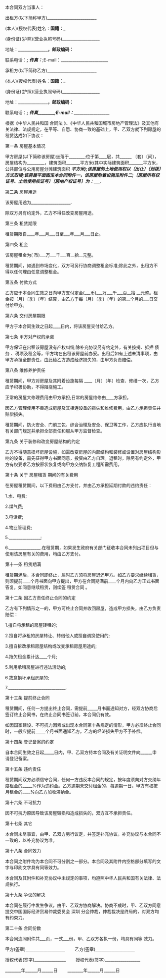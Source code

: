 
 


本合同双方当事人：


出租方(以下简称甲方)_________________________


(本人)(授权代表)姓名：__________国籍：___________


(身份证)(护照)(营业执照号码)___________________


地址：_______________________，邮政编码：________


联系电话：_______; 传真：_______;E-mail：________________________


承租方(以下简称乙方)_________________________


(本人)(授权代表)姓名：__________国籍：___________


(身份证)(护照)(营业执照号码)___________________


地址：_______________________，邮政编码：________


联系电话：_______; 传真________;E-mail：_________________________


根据《中华人民共和国
合同法
》、《中华人民共和国城市房地产管理法》及其他有关法律、法规规定，在平等、自愿、协商一致的基础上，甲、乙双方就下列房屋的租赁达成如下协议：


第一条 房屋基本情况


甲方房屋(以下简称该房屋)坐落于________;位于第____层，共______ 〔套〕〔间〕，房屋结构为_________，建筑面积_______平方米(其中实际建筑面积_______平方米，公共部位与公用房屋分摊建筑面积 _______平方米);该房屋的土地使用权以〔出让〕〔划拨〕方式取得;该房屋平面图见本合同附件一，该房屋附着设施见附件二;〔房屋所有权证号、土地使用权证号〕〔房地产权证号〕为：__________.


第二条 房屋用途


该房屋用途为____________________.


除双方另有约定外，乙方不得任改变房屋用途。


第三条 租赁期限


租赁期限自____年___月___日至___年___月___日止。


第四条 租金


该房屋租金为( 币)___万___千___百__拾__元整。


租赁期间，如遇到市场变化，双方可另行协商调整租金标准;除此之外，出租方不得以任何理由任意调整租金。


第五条 付款方式


乙方应于本合同生效之日向甲方支付定金(___币)___万___千___百__拾 __元整。租金按〔月〕〔季〕〔年〕结算，由乙方于每〔月〕〔季〕〔年〕的第__个月的___日交付给甲方。


第六条 交付房屋期限


甲方于本合同生效之日起____日内，将该房屋交付给乙方。


第七条 甲方对产权的承诺


甲方保证在出租该房屋没有产权纠纷;除补充协议另有约定外，有关按揭、抵押
债务
、税项及租金等，甲方均在出租该房屋前办妥。出租后如有上述未清事项，由甲方承担全部责任，由此给乙方造成经济损失的，由甲方负责赔偿。


第八条 维修养护责任


租赁期间，甲方对房屋及其附着设施每隔 ____〔月〕〔年〕检查、修缮一次，乙方应予积极协助，不得阻挠施工。


正常的房屋大修理费用由甲方承担;日常的房屋维修由____方承担。


因乙方管理使用不善造成房屋及其相连设备的损失和维修费用，由乙方承担责任并赔偿损失。


租赁期间，防火安全、门前三包、综合治理及安全、保卫等工作，乙方应执行当地有关部门规定并承担全部责任和服从甲方监督检查。


第九条 关于装修和改变房屋结构的约定


乙方不得随意损坏房屋设施，如需改变房屋的内部结构和装修或设置对房屋结构影响的设备，需先征得甲方书面同意，投资由乙方自理。退租时，除另有约定外，甲方有权要求乙方按原状恢复或向甲方交纳恢复工程所需费用。


第十条 关于
房屋租赁
期间的有关费用


在房屋租赁期间，以下费用由乙方支付，并由乙方承担延期付款的违约责任：


1.水、电费;


2.煤气费;


3.电话费;


4.物业管理费;


5.________________;


6.________________.在租赁期，如果发生政府有关部门征收本合同未列出项目但与使用该房屋有关的费用，均由乙方支付。


第十一条 租赁期满


租赁期满后，本合同即终止，届时乙方须将房屋退还甲方。如乙方要求继续租赁，则须提前____个月书面向甲方提出，甲方在合同期满前____个月内向乙方正式书面答复，如同意继续租赁，则续签
租赁合同
。


第十二条 因乙方责任终止合同的约定


乙方有下列情形之一的，甲方可终止合同并收回房屋，造成甲方损失，由乙方负责赔偿：


1.擅自将承租的房屋转租的;


2.擅自将承租的房屋转让、转借他人或擅自调换使用的;


3.擅自拆改承租房屋结构或改变承租房屋用途的;


4.拖欠租金累计达____个月;


5.利用承租房屋进行违法活动的;


6.故意损坏承租房屋的;


7._____________________________.


第十三条 提前终止合同


租赁期间，任何一方提出终止合同，需提前_____月书面通知对方，经双方协商后签订终止合同书，在终止合同书签订前，本合同仍有效。


如因国家建设、不可抗力因素或出现本合同第十条规定的情形，甲方必须终止合同时，一般应提前_____个月书面通知乙方。乙方的经济损失甲方不予补偿。


第十四条 登记备案的约定


自本合同生效之日起_____日内，甲、乙双方持本合同及有关证明文件向______申请登记备案。


第十五条 违约责任


租赁期间双方必须信守合同，任何一方违反本合同的规定，按年度须向对方交纳年度租金的_____%作为违约金。乙方逾期未交付租金的，每逾期一日，甲方有权按月租金的____%向乙方加收滞纳金。


第十六条 不可抗力


因不可抗力原因导致该房屋毁损和造成损失的，双方互不承担责任。


第十七条 其它


本合同未尽事宜，由甲、乙双方另行议定，并签定补充协议。补充协议与本合同不一致的，以补充协议为准。


第十八条 合同效力


本合同之附件均为本合同不可分割之一部分。本合同及其附件内空格部分填写的文字与印刷文字具有同等效力。


本合同及其附件和补充协议中未规定的事项，均遵照中华人民共和国有关法律、法规执行。


第十九条 争议的解决


本合同在履行中发生争议，由甲、乙双方协商解决。协商不成时，甲、乙双方同意提交中国国际经济贸易仲裁委员会
深圳
分会仲裁，仲裁裁决是终局的，对双方均有约束力。


第二十条 合同份数


本合同连同附件共___页，一式___份，甲、乙双方各执一份，均具有同等 效力。


甲方(签章)____________________　　 乙方(签章)____________________


授权代表(签字)________________ 　　授权代表(签字)__________________


________年______月______日 　　________年______月______日
 


 

 
 
 
 
 
  


  
 

  


  


  
 
 
 
 

